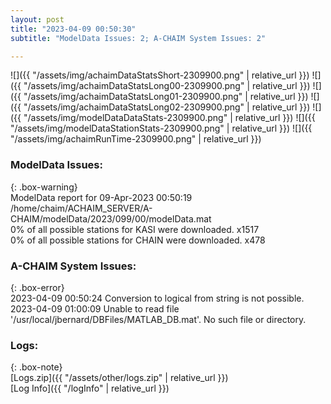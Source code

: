 ```yaml
---
layout: post
title: "2023-04-09 00:50:30"
subtitle: "ModelData Issues: 2; A-CHAIM System Issues: 2"

---
```


![]({{ "/assets/img/achaimDataStatsShort-2309900.png" | relative_url }})
![]({{ "/assets/img/achaimDataStatsLong00-2309900.png" | relative_url }})
![]({{ "/assets/img/achaimDataStatsLong01-2309900.png" | relative_url }})
![]({{ "/assets/img/achaimDataStatsLong02-2309900.png" | relative_url }})
![]({{ "/assets/img/modelDataDataStats-2309900.png" | relative_url }})
![]({{ "/assets/img/modelDataStationStats-2309900.png" | relative_url }})
![]({{ "/assets/img/achaimRunTime-2309900.png" | relative_url }})


### ModelData Issues:  
  
{: .box-warning}  
 ModelData report for 09-Apr-2023 00:50:19   
 /home/chaim/ACHAIM_SERVER/A-CHAIM/modelData/2023/099/00/modelData.mat   
 0% of all possible stations for KASI were downloaded. x1517   
 0% of all possible stations for CHAIN were downloaded. x478   
  
### A-CHAIM System Issues:  
  
{: .box-error}  
2023-04-09 00:50:24 Conversion to logical from string is not possible.  
2023-04-09 01:00:09 Unable to read file '/usr/local/jbernard/DBFiles/MATLAB_DB.mat'. No such file or directory.  

### Logs:  
  
{: .box-note}  
[Logs.zip]({{ "/assets/other/logs.zip" | relative_url }})  
[Log Info]({{ "/logInfo" | relative_url }})  
